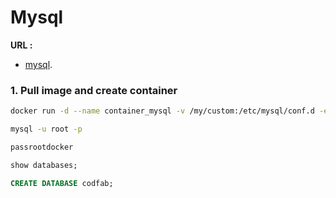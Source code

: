 # Mysql
**URL :** 
- [mysql](https://hub.docker.com/_/phpmyadmin).
### 1. Pull image and create container
``` sh
docker run -d --name container_mysql -v /my/custom:/etc/mysql/conf.d -e MYSQL_ROOT_PASSWORD=passrootdocker mysql:8
```
``` sh
mysql -u root -p
```
``` sh
passrootdocker
```

``` sql
show databases;
```
``` sql
CREATE DATABASE codfab;
```





